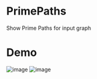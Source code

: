 # PrimePaths
Show Prime Paths for input graph

# Demo
![image](https://user-images.githubusercontent.com/100623985/228040949-3dfae410-3642-433e-9326-11d965adefe6.png)
![image](https://user-images.githubusercontent.com/100623985/228040973-1b7b76e5-62ab-4d3a-a873-0b92432b9183.png)
